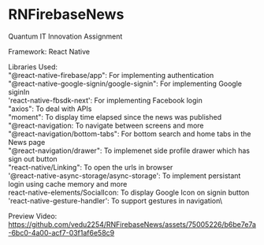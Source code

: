 # RNFirebaseNews
Quantum IT Innovation Assignment

Framework: React Native

Libraries Used:\
    "@react-native-firebase/app": For implementing authentication\
    "@react-native-google-signin/google-signin": For implementing Google siginIn\
    'react-native-fbsdk-next': For implementing Facebook login\
    "axios": To deal with APIs\
    "moment": To display time elapsed since the news was published\
    "@react-navigation: To navigate between screens and more\
    "@react-navigation/bottom-tabs": For bottom search and home tabs in the News page\
    "@react-navigation/drawer": To implemenet side profile drawer which has sign out button\
    "react-native/Linking": To open the urls in browser\
    '@react-native-async-storage/async-storage': To implement persistant login using cache memory and more\
    react-native-elements/SocialIcon: To display Google Icon on signin button\
    'react-native-gesture-handler': To support gestures in navigation\
    
Preview Video:\
https://github.com/vedu2254/RNFirebaseNews/assets/75005226/b6be7e7a-6bc0-4a00-acf7-03f1af6e58c9



